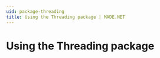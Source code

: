 ```yaml
---
uid: package-threading
title: Using the Threading package | MADE.NET
---
```


# Using the Threading package

